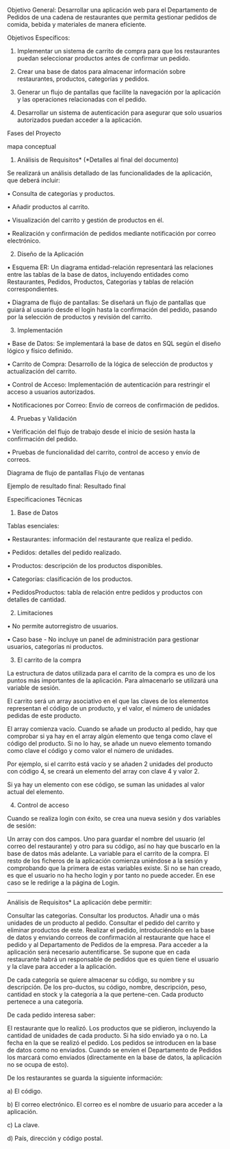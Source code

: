 Objetivo General: Desarrollar una aplicación web para el Departamento de Pedidos de una cadena de restaurantes que permita gestionar pedidos de comida, bebida y materiales de manera eficiente.

Objetivos Específicos:

1. Implementar un sistema de carrito de compra para que los restaurantes puedan seleccionar productos antes de confirmar un pedido.

2. Crear una base de datos para almacenar información sobre restaurantes, productos, categorías y pedidos.

3. Generar un flujo de pantallas que facilite la navegación por la aplicación y las operaciones relacionadas con el pedido.

4. Desarrollar un sistema de autenticación para asegurar que solo usuarios autorizados puedan acceder a la aplicación.

Fases del Proyecto

mapa conceptual

1. Análisis de Requisitos* (*Detalles al final del documento) 

Se realizará un análisis detallado de las funcionalidades de la aplicación, que deberá incluir:

• Consulta de categorías y productos.

• Añadir productos al carrito.

• Visualización del carrito y gestión de productos en él.

• Realización y confirmación de pedidos mediante notificación por correo electrónico.

2. Diseño de la Aplicación

• Esquema ER: Un diagrama entidad-relación representará las relaciones entre las tablas de la base de datos, incluyendo entidades como Restaurantes, Pedidos, Productos, Categorías y tablas de relación correspondientes.

• Diagrama de flujo de pantallas: Se diseñará un flujo de pantallas que guiará al usuario desde el login hasta la confirmación del pedido, pasando por la selección de productos y revisión del carrito.

3. Implementación

• Base de Datos: Se implementará la base de datos en SQL según el diseño lógico y físico definido.

• Carrito de Compra: Desarrollo de la lógica de selección de productos y actualización del carrito.

• Control de Acceso: Implementación de autenticación para restringir el acceso a usuarios autorizados.

• Notificaciones por Correo: Envío de correos de confirmación de pedidos.

4. Pruebas y Validación

• Verificación del flujo de trabajo desde el inicio de sesión hasta la confirmación del pedido.

• Pruebas de funcionalidad del carrito, control de acceso y envío de correos.

Diagrama de flujo de pantallas
Flujo de ventanas

Ejemplo de resultado final:
Resultado final

Especificaciones Técnicas

1. Base de Datos

Tablas esenciales:

• Restaurantes: información del restaurante que realiza el pedido.

• Pedidos: detalles del pedido realizado.

• Productos: descripción de los productos disponibles.

• Categorías: clasificación de los productos.

• PedidosProductos: tabla de relación entre pedidos y productos con detalles de cantidad.

2. Limitaciones

• No permite autorregistro de usuarios.

• Caso base - No incluye un panel de administración para gestionar usuarios, categorías ni productos.

3. El carrito de la compra

La estructura de datos utilizada para el carrito de la compra es uno de los puntos más importantes de la aplicación. Para almacenarlo se utilizará una variable de sesión.

El carrito será un array asociativo en el que las claves de los elementos representan el código de un producto, y el valor, el número de unidades pedidas de este producto.

El array comienza vacío. Cuando se añade un producto al pedido, hay que comprobar si ya hay en el array algún elemento que tenga como clave el código del producto. Si no lo hay, se añade un nuevo elemento tomando como clave el código y como valor el número de unidades.

Por ejemplo, si el carrito está vacío y se añaden 2 unidades del producto con código 4, se creará un elemento del array con clave 4 y valor 2.

Si ya hay un elemento con ese código, se suman las unidades al valor actual del elemento.

4. Control de acceso

Cuando se realiza login con éxito, se crea una nueva sesión y dos variables de sesión:

Un array con dos campos. Uno para guardar el nombre del usuario (el correo del restaurante) y otro para su código, así no hay que buscarlo en la base de datos más adelante.
La variable para el carrito de la compra.
El resto de los ficheros de la aplicación comienza uniéndose a la sesión y comprobando que la primera de estas variables existe. Si no se han creado, es que el usuario no ha hecho login y por tanto no puede acceder. En ese caso se le redirige a la página de Login.

--------------------------------------------------------------------------------------------------------

Análisis de Requisitos*
La aplicación debe permitir:

Consultar las categorías.
Consultar los productos.
Añadir una o más unidades de un producto al pedido.
Consultar el pedido del carrito y eliminar productos de este.
Realizar el pedido, introduciéndolo en la base de datos y enviando correos de confirmación al restaurante que hace el pedido y al Departamento de Pedidos de la empresa.
Para acceder a la aplicación será necesario autentificarse. Se supone que en cada restaurante habrá un responsable de pedidos que es quien tiene el usuario y la clave para acceder a la aplicación.

De cada categoría se quiere almacenar su código, su nombre y su descripción. De los pro-ductos, su código, nombre, descripción, peso, cantidad en stock y la categoría a la que pertene-cen. Cada producto pertenece a una categoría.

De cada pedido interesa saber:

El restaurante que lo realizó.
Los productos que se pidieron, incluyendo la cantidad de unidades de cada producto.
Si ha sido enviado ya o no.
La fecha en la que se realizó el pedido.
Los pedidos se introducen en la base de datos como no enviados. Cuando se envíen el Departamento de Pedidos los marcará como enviados (directamente en la base de datos, la aplicación no se ocupa de esto).

De los restaurantes se guarda la siguiente información:

a) El código.

b) El correo electrónico. El correo es el nombre de usuario para acceder a la aplicación.

c) La clave.

d) País, dirección y código postal.